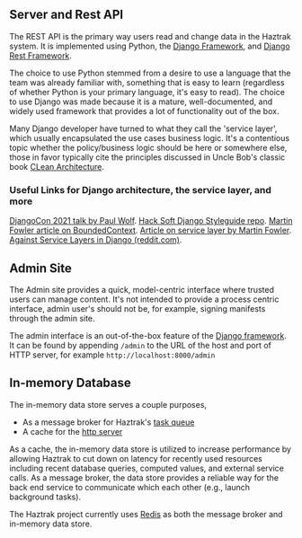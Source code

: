 ## Server and Rest API

The REST API is the primary way users read and change data in the Haztrak system. It is implemented using Python, the [Django Framework](https://www.djangoproject.com/), and [Django Rest Framework](https://www.django-rest-framework.org/).

The choice to use Python stemmed from a desire to use a language that the team was already familiar with,
something that is easy to learn (regardless of whether Python is your primary language, it's easy to read).
The choice to use Django was made because it is a mature, well-documented, and widely used framework that provides a lot of functionality out of the box.

Many Django developer have turned to what they call the 'service layer', which
usually encapsulated the use cases business logic. It's a contentious topic whether the policy/business logic should be
here or somewhere else, those in favor typically cite the principles discussed in Uncle Bob's classic book
[CLean Architecture](https://www.goodreads.com/en/book/show/18043011-clean-architecture).

### Useful Links for Django architecture, the service layer, and more

[DjangoCon 2021 talk by Paul Wolf](https://www.youtube.com/watch?v=l5AtMQbAsAk&t=75s).
[Hack Soft Django Styleguide repo](https://github.com/HackSoftware/Django-Styleguide).
[Martin Fowler article on BoundedContext](https://www.martinfowler.com/bliki/BoundedContext.html).
[Article on service layer by Martin Fowler](https://martinfowler.com/eaaCatalog/serviceLayer.html).
[Against Service Layers in Django (reddit.com)](https://www.reddit.com/r/django/comments/fjqvwc/against_service_layers_in_django/?sort=top).

## Admin Site

The Admin site provides a quick, model-centric interface where trusted
users can manage content. It's not intended to provide a process centric interface,
admin user's should not be, for example, signing manifests through the admin site.

The admin interface is an out-of-the-box feature of the [Django framework](https://docs.djangoproject.com/en/4.1/ref/contrib/admin/).
It can be found by appending `/admin` to the URL of the host and port of HTTP server, for example `http://localhost:8000/admin`

## In-memory Database

The in-memory data store serves a couple purposes,

- As a message broker for Haztrak's [task queue](./task-queue.md)
- A cache for the [http server](./http-server.md)

As a cache, the in-memory data store is utilized to increase performance by allowing Haztrak to cut down on latency for recently used resources including recent database queries, computed values, and external service calls. As a message broker, the data store provides a reliable way for the back end service to communicate which each other (e.g., launch background tasks).

The Haztrak project currently uses [Redis](https://redis.io/) as both the message broker and in-memory data store.
